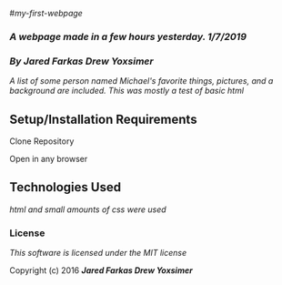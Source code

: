 #_my-first-webpage_

### _A webpage made in a few hours yesterday. 1/7/2019_

### _By **Jared Farkas Drew Yoxsimer**_

_A list of some person named Michael's favorite things, pictures, and a background are included. This was mostly a test of basic html_

## Setup/Installation Requirements

Clone Repository

Open in any browser

## Technologies Used
_html and small amounts of css were used_

### License

*This software is licensed under the MIT license*

Copyright (c) 2016 **_Jared Farkas Drew Yoxsimer_**
